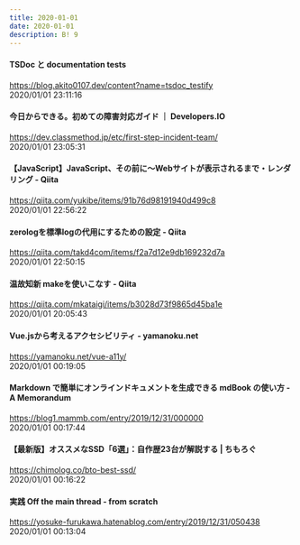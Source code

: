 ```yaml
---
title: 2020-01-01
date: 2020-01-01
description: B! 9
---
```


#### TSDoc と documentation tests
https://blog.akito0107.dev/content?name=tsdoc_testify<br>
2020/01/01 23:11:16<br>


#### 今日からできる。初めての障害対応ガイド ｜ Developers.IO
https://dev.classmethod.jp/etc/first-step-incident-team/<br>
2020/01/01 23:05:31<br>


#### 【JavaScript】JavaScript、その前に〜Webサイトが表示されるまで・レンダリング - Qiita
https://qiita.com/yukibe/items/91b76d98191940d499c8<br>
2020/01/01 22:56:22<br>


#### zerologを標準logの代用にするための設定 - Qiita
https://qiita.com/takd4com/items/f2a7d12e9db169232d7a<br>
2020/01/01 22:50:15<br>


#### 温故知新 makeを使いこなす - Qiita
https://qiita.com/mkataigi/items/b3028d73f9865d45ba1e<br>
2020/01/01 20:05:43<br>


#### Vue.jsから考えるアクセシビリティ - yamanoku.net
https://yamanoku.net/vue-a11y/<br>
2020/01/01 00:19:05<br>


#### Markdown で簡単にオンラインドキュメントを生成できる mdBook の使い方  - A Memorandum
https://blog1.mammb.com/entry/2019/12/31/000000<br>
2020/01/01 00:17:44<br>


#### 【最新版】オススメなSSD「6選」：自作歴23台が解説する | ちもろぐ
https://chimolog.co/bto-best-ssd/<br>
2020/01/01 00:16:22<br>


#### 実践 Off the main thread - from scratch
https://yosuke-furukawa.hatenablog.com/entry/2019/12/31/050438<br>
2020/01/01 00:13:04<br>


